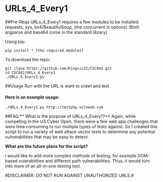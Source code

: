 # URLs_4_Every1

##Pre-Reqs
URLs_4_Every1 requires a few modules to be installed:
requests, sys, bs4/BeautifulSoup, (the concurrent is options)
(Both argparse and base64 come in the standard library)

Using pip: 
```
pip install * (the required modules)
```
To download the repo:
```
git clone https://github.com/Kingviz22/CSC842.git
cd CSC842/URLs_4_Every1
./URLs_4_Every1.py
```

##Usage
Run with the URL is want to crawl and test.

#### Here is an example usage: 
```
./URLs_4_Every1.py http://testphp.vulnweb.com
```

##FAQ
** What is the purpose of URLs_4_Every1?**
Again, while competing in the US Cyber Open, there were a few web app challenges that were time consuming to run multiple types of tests against. So I created this script to run a variety of web attack vector tests to determine any potential vulnerabilities that may be easy to detect. 

**What are the future plans for the script?**

I would like to add more complex methods of testing, for example DOM-based vulerabilities and different path vulnerabilities. Thus, it would turn into more of an all-in-one testing tool. 

#DISCLAIMER: DO NOT RUN AGAINST UNAUTHORIZED URLS.#
